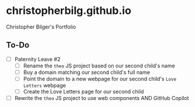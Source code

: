 # christopherbilg.github.io

Christopher Bilger's Portfolio

## To-Do

- [ ] Paternity Leave #2
  - [ ] Rename the `theo` JS project based on our second child's name
  - [ ] Buy a domain matching our second child's full name
  - [ ] Point the domain to a new webpage for our second child's `Love Letters` webpage
  - [ ] Create the Love Letters page for our second child
- [ ] Rewrite the `theo` JS project to use web components AND GitHub Copilot
